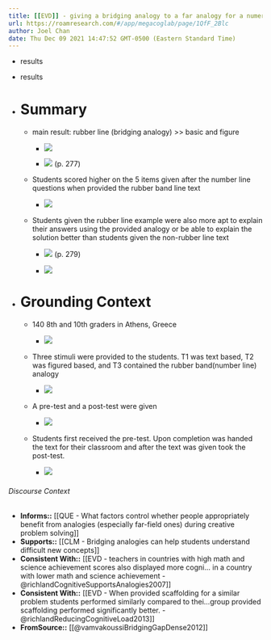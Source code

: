 ```yaml
---
title: [[EVD]] - giving a bridging analogy to a far analogy for a numerical representations led to better student performance (and more robust explanations of answers) on a math post test compared to no or just the analogy - [[@vamvakoussiBridgingGapDense2012]]
url: https://roamresearch.com/#/app/megacoglab/page/1QfF_2Blc
author: Joel Chan
date: Thu Dec 09 2021 14:47:52 GMT-0500 (Eastern Standard Time)
---
```


- results
- results
- # Summary

    - main result: rubber line (bridging analogy) >> basic and figure

        - ![](https://firebasestorage.googleapis.com/v0/b/firescript-577a2.appspot.com/o/imgs%2Fapp%2Fmegacoglab%2FgjBq9FBDEu.png?alt=media&token=4f8622e4-e010-40c1-aa6b-701e1d7d32da)

        - ![](https://firebasestorage.googleapis.com/v0/b/firescript-577a2.appspot.com/o/imgs%2Fapp%2Fmegacoglab%2FrtttW1NCeL.png?alt=media&token=70b82d8c-a8c0-4a7d-ba55-f2fcd01e3a9b) (p. 277)

    - Students scored higher on the 5 items given after the number line questions when provided the rubber band line text

        - ![](https://firebasestorage.googleapis.com/v0/b/firescript-577a2.appspot.com/o/imgs%2Fapp%2Fmegacoglab%2FsAtkDh-AzF.png?alt=media&token=f73ffe49-01d6-466c-acc4-8dfab9a689f4)

    - Students given the rubber line example were also more apt to explain their answers using the provided analogy or be able to explain the solution better than students given the non-rubber line text

        - ![](https://firebasestorage.googleapis.com/v0/b/firescript-577a2.appspot.com/o/imgs%2Fapp%2Fmegacoglab%2FeehMKo0AyC.png?alt=media&token=5264c23d-b35c-4baf-8ce3-4afed7d08ee6) (p. 279)

        - ![](https://firebasestorage.googleapis.com/v0/b/firescript-577a2.appspot.com/o/imgs%2Fapp%2Fmegacoglab%2FqHlu4eCYoX.png?alt=media&token=de7f6f63-6aaa-4d80-b210-4777f9e08df1)
- # Grounding Context

    - 140 8th and 10th graders in Athens, Greece

        - ![](https://firebasestorage.googleapis.com/v0/b/firescript-577a2.appspot.com/o/imgs%2Fapp%2Fmegacoglab%2F3vALBeV5jJ.png?alt=media&token=fd506a67-078d-4dd6-811c-114d785c4a4f)

    - Three stimuli were provided to the students. T1 was text based, T2 was figured based, and T3 contained the rubber band(number line) analogy

        - ![](https://firebasestorage.googleapis.com/v0/b/firescript-577a2.appspot.com/o/imgs%2Fapp%2Fmegacoglab%2F1TY1yp7IvY.png?alt=media&token=5841a2a6-0046-4445-a260-d798d939df10)

    - A pre-test and a post-test were given

        - ![](https://firebasestorage.googleapis.com/v0/b/firescript-577a2.appspot.com/o/imgs%2Fapp%2Fmegacoglab%2FJzPxJVfXsc.png?alt=media&token=bc6c23b5-ebf2-4252-8e23-b83181ac1159)

    - Students first received the pre-test. Upon completion was handed the text for their classroom and after the text was given took the post-test.

        - ![](https://firebasestorage.googleapis.com/v0/b/firescript-577a2.appspot.com/o/imgs%2Fapp%2Fmegacoglab%2FJbGnrIGfG0.png?alt=media&token=7fda41a9-0e3a-43e2-b106-16212ba6d35f)

###### Discourse Context

- **Informs::** [[QUE - What factors control whether people appropriately benefit from analogies (especially far-field ones) during creative problem solving]]
- **Supports::** [[CLM - Bridging analogies can help students understand difficult new concepts]]
- **Consistent With::** [[EVD - teachers in countries with high math and science achievement scores also displayed more cogni... in a country with lower math and science achievement - @richlandCognitiveSupportsAnalogies2007]]
- **Consistent With::** [[EVD - When provided scaffolding for a similar problem students performed similarly compared to thei...group provided scaffolding performed significantly better. - @richlandReducingCognitiveLoad2013]]
- **FromSource::** [[@vamvakoussiBridgingGapDense2012]]
